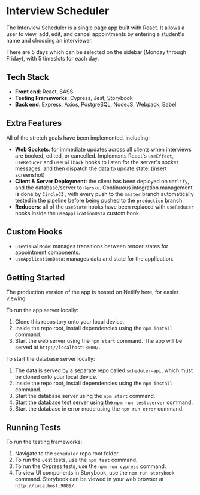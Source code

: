 # Interview Scheduler

The Interview Scheduler is a single page app built with React.  It allows a user to view, add, edit, and cancel appointments by entering a student's name and choosing an interviewer.

There are 5 days which can be selected on the sidebar (Monday through Friday), with 5 timeslots for each day.

## Tech Stack
- **Front end**: React, SASS
- **Testing Frameworks**: Cypress, Jest, Storybook
- **Back end**: Express, Axios, PostgreSQL, NodeJS, Webpack, Babel

## Extra Features
All of the stretch goals have been implemented, including:
- **Web Sockets**:  for immediate updates across all clients when interviews are booked, edited, or cancelled.  Implements React's `useEffect`, `useReducer` and `useCallback` hooks to listen for the server's socket messages, and then dispatch the data to update state.
  (insert screenshot)
- **Client & Server Deployment**: the client has been deployed on `Netlify`, and the database/server to `Heroku`.  Continuous integration management is done by `CircleCI` , with every push to the `master` branch automatically tested in the pipeline before being pushed to the `production` branch.
- **Reducers**: all of the `useState` hooks have been replaced with `useReducer` hooks inside the `useApplicationData` custom hook.

## Custom Hooks
- `useVisualMode`: manages transitions between render states for appointment components.
- `useApplicationData`: manages data and state for the application.

## Getting Started

The production version of the app is hosted on Netlify here, for easier viewing:



To run the app server locally:

1. Clone this repository onto your local device.
2. Inside the repo root, install dependencies using the `npm install` command.
3. Start the web server using the `npm start` command. The app will be served at `http://localhost:8000/`.
  
To start the database server locally:

1. The data is served by a separate repo called `scheduler-api`, which must be cloned onto your local device.  
2. Inside the repo root, install dependencies using the `npm install` command.
3. Start the database server using the `npm start` command.
4. Start the database test server using the `npm run test:server` command.
5. Start the database in error mode using the `npm run error` command.

## Running Tests

To run the testing frameworks:
1. Navigate to the `scheduler` repo root folder.
2. To run the Jest tests, use the `npm test` command.
3. To run the Cypress tests, use the `npm run cypress` command.
4. To view UI components in Storybook, use the `npm run storybook` command. Storybook can be viewed in your web browser at `http://localhost:9009/`.


